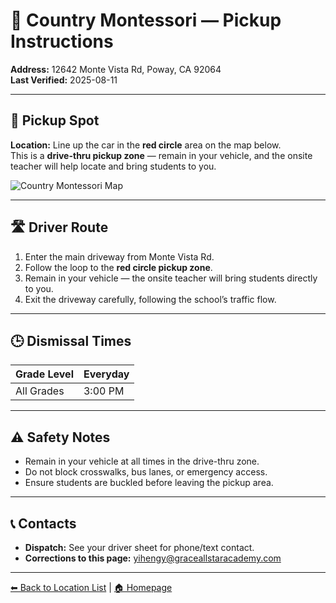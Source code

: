 # 🚌 Country Montessori — Pickup Instructions

**Address:** 12642 Monte Vista Rd, Poway, CA 92064  
**Last Verified:** 2025-08-11

---

## 📍 Pickup Spot
**Location:** Line up the car in the **red circle** area on the map below.  
This is a **drive-thru pickup zone** — remain in your vehicle, and the onsite teacher will help locate and bring students to you.

![Country Montessori Map](Country.jpg)

---

## 🛣️ Driver Route
1. Enter the main driveway from Monte Vista Rd.  
2. Follow the loop to the **red circle pickup zone**.  
3. Remain in your vehicle — the onsite teacher will bring students directly to you.  
4. Exit the driveway carefully, following the school’s traffic flow.

---

## 🕒 Dismissal Times

| Grade Level | Everyday |
|-------------|----------|
| All Grades  | 3:00 PM  |

---

## ⚠ Safety Notes
- Remain in your vehicle at all times in the drive-thru zone.  
- Do not block crosswalks, bus lanes, or emergency access.  
- Ensure students are buckled before leaving the pickup area.

---

## 📞 Contacts
- **Dispatch:** See your driver sheet for phone/text contact.  
- **Corrections to this page:** [yihengy@graceallstaracademy.com](mailto:yihengy@graceallstaracademy.com)

---

[⬅ Back to Location List](../Location_detail.md) | [🏠 Homepage](../README.md)
